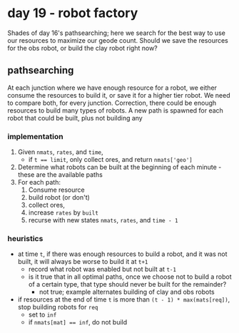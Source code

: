 # day 19 - robot factory

Shades of day 16's pathsearching; here we search for the best way to use our resources to maximize our geode count. Should we save the resources for the obs robot, or build the clay robot right now?

## pathsearching

At each junction where we have enough resource for a robot, we either consume the resources to build it, or save it for a higher tier robot. We need to compare both, for every junction. Correction, there could be enough resources to build many types of robots. A new path is spawned for each robot that could be built, plus not building any

### implementation

1. Given `nmats`, `rates`, and `time`,
    - if `t == limit`, only collect ores, and return `nmats['geo']`
1. Determine what robots can be built at the beginning of each minute - these are the available paths
1. For each path:
    1. Consume resource
    1. build robot (or don't)
    1. collect ores,
    1. increase `rates` by `built`
    1. recurse with new states `nmats`, `rates`, and `time - 1`

### heuristics

- at time `t`, if there was enough resources to build a robot, and it was not built, it will always be worse to build it at `t+1`
    - record what robot was enabled but not built at `t-1`
    - is it true that in all optimal paths, once we choose not to build a robot of a certain type, that type should never be built for the remainder?
        - not true; example alternates building of clay and obs robots
- if resources at the end of time `t` is more than `(t - 1) * max(mats[req])`, stop building robots for `req`
    - set to `inf`
    - if `nmats[mat] == inf`, do not build
